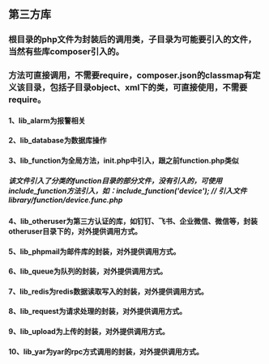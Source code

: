 ## 第三方库
### 根目录的php文件为封装后的调用类，子目录为可能要引入的文件，当然有些库composer引入的。
### 方法可直接调用，不需要require，composer.json的classmap有定义该目录，包括子目录object、xml下的类，可直接使用，不需要require。
#### 1、lib_alarm为报警相关
#### 2、lib_database为数据库操作
#### 3、lib_function为全局方法，init.php中引入，跟之前function.php类似
##### 该文件引入了分类的function目录的部分文件，没有引入的，可使用include_function方法引入，如：include_function('device'); // 引入文件library/function/device.func.php
#### 4、lib_otheruser为第三方认证的库，如钉钉、飞书、企业微信、微信等，封装otheruser目录下的，对外提供调用方式。
#### 5、lib_phpmail为邮件库的封装，对外提供调用方式。
#### 6、lib_queue为队列的封装，对外提供调用方式。
#### 7、lib_redis为redis数据读取写入的封装，对外提供调用方式。
#### 8、lib_request为请求处理的封装，对外提供调用方式。
#### 9、lib_upload为上传的封装，对外提供调用方式。
#### 10、lib_yar为yar的rpc方式调用的封装，对外提供调用方式。
